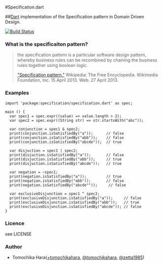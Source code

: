 #Specification.dart

##[Dart](http://www.dartlang.org/) implementation of the Specification pattern in Domain Driven Design.

[![Build Status](https://drone.io/github.com/tomochikahara/specification.dart/status.png)](https://drone.io/github.com/tomochikahara/specification.dart/latest)

### What is the specificaiton pattern?

> the specification pattern is a particular software design pattern, whereby business rules can be recombined by chaining the business rules together using boolean logic. 
> 
> ["Specification pattern."](http://en.wikipedia.org/wiki/Specification_pattern) Wikipedia: The Free Encyclopedia. Wikimedia Foundation, Inc. 15 April 2013. Web. 27 April 2013.

### Examples

    import 'package:specification/specification.dart' as spec;
    
    main () {
      var spec1 = spec.expr((value) => value.length > 2);
      var spec2 = spec.expr((String str) => str.startsWith("abc"));
      
      var conjunction = spec1 & spec2;
      print(conjunction.isSatisfiedBy("a"));      // false
      print(conjunction.isSatisfiedBy("abb"));    // false
      print(conjunction.isSatisfiedBy("abcde"));  // true
      
      var disjuction = spec1 | spec2;
      print(disjuction.isSatisfiedBy("a"));       // false
      print(disjuction.isSatisfiedBy("abb"));     // true
      print(disjuction.isSatisfiedBy("abcde"));   // true
      
      var negation = ~spec1;
      print(negation.isSatisfiedBy("a"));         // true
      print(negation.isSatisfiedBy("abb"));       // false
      print(negation.isSatisfiedBy("abcde""));     // false
      
      var exclusiveDisjunction = spec1 ^ spec2;
      print(exclusiveDisjunction.isSatisfiedBy("a"));     // false
      print(exclusiveDisjunction.isSatisfiedBy("abb"));   // true
      print(exclusiveDisjunction.isSatisfiedBy("abcde")); // false
    }

### Licence

see LICENSE

### Author
* Tomochika Hara([+tomochikahara](https://plus.google.com/118297765674260615355), [@tomochikahara](https://twitter.com/tomochikahara), [@zetta1985](https://twitter.com/zetta1985)) 